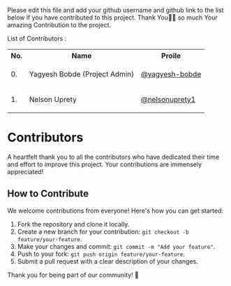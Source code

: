 Please edit this file and add your github username and github link to the list below if you have contributed to this project. Thank You🙇‍♂️ so much Your amazing Contribution to the project.

List of Contributors :
<table>
<tr>
<th>
No.
</th>
<th>
Name
</th>
<th>
Proile
</th>
</tr>
<tr>
<td>
0.
</td>
<td>
Yagyesh Bobde (Project Admin)
</td>
<td>

[@yagyesh-bobde](https://github.com/yagyesh-bobde)
</td>
</tr>
<tr>
<td>
1.
</td>
<td>
Nelson Uprety
</td>
<td>

[@nelsonuprety1](https://github.com/nelsonuprety1)
</td>
</tr>
</table>


# Contributors

A heartfelt thank you to all the contributors who have dedicated their time and effort to improve this project. Your contributions are immensely appreciated!

## How to Contribute

We welcome contributions from everyone! Here's how you can get started:

1. Fork the repository and clone it locally.
2. Create a new branch for your contribution: `git checkout -b feature/your-feature`.
3. Make your changes and commit: `git commit -m "Add your feature"`.
4. Push to your fork: `git push origin feature/your-feature`.
5. Submit a pull request with a clear description of your changes.

Thank you for being part of our community! 🙌
